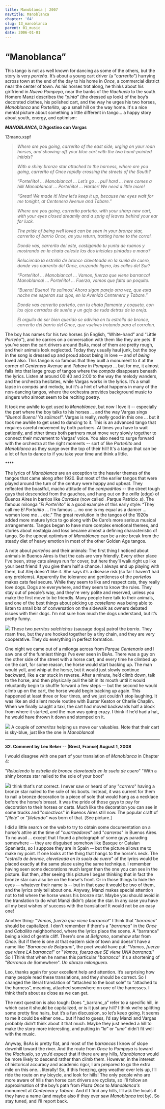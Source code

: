 ```yaml
---
title: Manoblanca | 2007
navtitle: Manoblanca
chapter: '04'
slug: 13_manoblanca
parent: 01_music
date: 2006-01-01
---
```


# “Manoblanca”

This tango is not as well known for dancing as some of the others, but the story is very _porteña_. It’s about a young cart driver (a “_carrerito_”) hurrying across town at the end of the day to his home in _Once_, a commercial district near the center of town. As his horses trot along, he thinks about his girlfriend in _Nuevo Pompeya_, near the banks of the _Riachuelo_ to the south. Homero Manzi describes the “_pinta_” (the dressed up look) of the boy’s decorated clothes, his polished cart, and the way he urges his two horses, _Manoblanca_ and _Porteñito_, up a small hill on the way home. It's a nice mental picture about something a little different in tango… a happy story about youth, energy, and optimism:

**_MANOBLANCA_, D’Agostino con Vargas**

13mano.xspf

> _Where are you going, carrerito of the east side,
> urging on your roan horses,
> and showing-off your blue cart
> with the two hand-painted initials?_
>
> _With a shiny bronze star
> attached to the harness,
> where are you going, carrerito of Once
> rapidly crossing the streets of the South?_
>
> _“Porteñito! ... Manoblanca! ...
> Let’s go ... pull hard ... here comes a hill!
> Manoblanca! ... Porteñito! ...
> Harder! We need a little more!_
>
> _“Great! We made it!
> Now let’s keep it up,
> because her eyes wait for me tonight,
> at Centenera Avenue and Tabare.”_
>
> _Where are you going, carrerito porteño,
> with your sharp new cart,
> with your eyes closed dreamily
> and a sprig of leaves behind your ear for luck._
>
> _The pride of being well loved
> can be seen in your bronze star,
> carrerito of barrio Once,
> as you return, trotting home to the corral._
>
> _Donde vas, carrerito del este,
> castigando tu yunta de ruanos
> y mostrando en la chata celeste
> las dos iniciales pintadas a mano?_
>
> _Reluciendo la estrella de bronce
> claveteada en la suela de cuero,
> donde vas carrerito del Once,
> cruzando ligero, las calles del Sur?_
>
> _“Porteñito! ... Manoblanca! ...
> Vamos, fuerza que viene barranca!
> Manoblanca! ... Porteñito! ...
> Fuerza, vamos que falta un poquito._
>
> _“Bueno! Bueno! Ya salimos!
> Ahora sigan parejo otra vez,
> que esta noche me esperan sus ojos,
> en la Avenida Centenera y Tabare.”_
>
> _Donde vas carrerito porteño,
> con tu chata flamante y coqueta,
> con los ojos cerrados de sueño
> y un gajo de ruda detras de la oreja._
>
> _El orgullo de ser bien querido
> se adivina en tu estrella de bronce,
> carrerito del barrio del Once,
> que vuelves trotando para el corralon._

The boy has names for his two horses (in English, “White-hand” and “Little _Porteño_”), and he carries on a conversation with them like they are pets. If you’ve seen the cart drivers around BsAs, most of them are pretty rough, and their animals look neglected. Today they usually haul junk, but the boy in the song is dressed up and proud about being in love -- and of _being_ loved also. This tango is so famous that they built a monument to it at the corner of _Centenera_ Avenue and _Tabare_ in _Pompeya_ ... but for me, it almost falls into that large group of tangos where the _compás_ disappears beneath the lyrics. Listen at around 00:40 and 2:00 to the way the melody wanders, and the orchestra hesitates, while Vargas works in the lyrics. It’s a small lapse in _compás_ and melody, but it's a hint of what happens in many of the non-dancing tangos, where the orchestra provides background music to singers who almost seem to be reciting poetry.

It took me awhile to get used to _Manoblanca_, but now I love it -- especially the part where the boy talks to his horses ... and the way Vargas sings “_Bueno! Bueno! Ya salimos!_”. Vargas is really, _really_ good in this one ... but it took me awhile to get used to dancing to it. This is an advanced tango that requires careful movement by both partners. At times you have to wait patiently, and other times both partners must move very slowly together to connect their movement to Vargas’ voice. You also need to surge forward with the orchestra at the right moments -- sort of like _Porteñito_ and _Manoblanca_ as they surge over the top of their hill! It's a tango that can be a lot of fun to dance to if you take your time and think a little.

\*\*\*\*

The lyrics of _Manoblanca_ are an exception to the heavier themes of the tangos that came along after 1920. But most of the earlier tangos that were played around the turn of the century were happy and upbeat. They reflected the boastful, macho attitude of the _compadritos_ -- the street tough guys that descended from the gauchos, and hung out on the _orilla_ (edge) of Buenos Aires in barrios like _Corrales_ (now called _Parque Patricio_s). The famous milonga “_El Porteñito_” is a good example of this early style: “They call me _El Porteñito_ ... I’m famous ... no one is my equal as a dancer ... women love me ... etc.” The great revolution in the tangos of the 1920s added more mature lyrics to go along with De Caro’s more serious musical arrangements. Tangos began to have more complex emotional themes, and stories about nostalgia and loss became almost a defining characteristic of tango. So the upbeat optimism of _Manoblanca_ can be a nice break from the steady diet of heavy emotion in most of the other Golden Age tangos.

A note about _porteños_ and their animals: The first thing I noticed about animals in Buenos Aires is that the cats are very friendly. Every other place I’ve been, stray cats always run for cover, but here they’ll walk right up like your best friend if you give them half a chance. I always end up playing with them, but Alej doesn’t like it. She says it’s a disease risk (so far I haven’t had any problems). Apparently the tolerance and gentleness of the _porteños_ makes cats feel secure. While they seem to like and respect cats, they really love dogs. Dogs are everywhere, and they seem to know the rules. They stay out of people’s way, and they're very polite and reserved, unless you make the first move to be friendly. Many people here talk to their animals, and one of the best things about picking up _castellano_ was being able to listen to small bits of conversation on the sidewalk as owners debated issues with their dogs. I’m not sure how much the dogs understand, but it’s pretty funny.


![](/4_pics/13mano/image002.jpg)
These two _perritos salchichas_ (sausage dogs) patrol the _barrio_. They roam free, but they are
hooked together by a tiny chain, and they are very cooperative. They do everything in perfect formation.


One night we came out of a milonga across from _Parque Centenario_ and I saw one of the funniest things I’ve ever seen in BsAs. There was a guy on the other side of the street with a horse cart, and every time he climbed up on the cart, for some reason, the horse would start backing up. The man would yell, and whip at the horse, but it would just slowly continue backward, like a car stuck in reverse. After a minute, he’d climb down, talk to the horse, and then physically pull the bit in its mouth until it would reluctantly begin to shuffle forward a few steps -- but the second he would climb up on the cart, the horse would begin backing up again. This happened at least three or four times, and we just couldn’t stop laughing. It was like an old silent movie routine with Buster Keaton or Charlie Chaplin. When we finally caught a taxi, the cart had moved backwards half a block from where it started, and the man was going crazy. I think if he’d had a hat, he would have thrown it down and stomped on it.


![](/4_pics/13mano/image004.jpg)
A couple of _carreritos_ helping us move our valuables. Note that
their cart is sky-blue, just like the one in _Manoblanca_!

-----

**32\. Comment by Leo Beker  --  (Brest, France) August 1, 2008**

I would disagree with one part of your translation of _Manoblanca_ in Chapter 4:

"_Reluciendo la estrella de bronce claveteada en la suela de cuero_"
"With a shiny bronze star nailed to the sole of your boot"

![](/image_files/fileteadoCrpW.jpg)I think that's not correct. I never saw or heard of any "_carrero_" having a bronze star nailed to the sole of his boots. Instead, it was current for them to nail a bronze decoration to a piece of sole that would hang as a necklace before the horse's breast. It was the pride of those guys to pay for decoration to their horses or carts. Much like the decoration you can see in some trucks and "_colectivos_" in Buenos Aires still now. The popular craft of "_filete_" or "_fileteado_" was born of that.  \[See picture.\]

I did a little search on the web to try to obtain some documentation on a horse's attire at the time of "_cuarteadores_" and "_carreros_" in Buenos Aires. To no avail ... except that I found a photograph of some guys parading somewhere -- they are disguised somehow like Basque or Catalan Spaniards, so I suppose they are in Spain -- but the picture allows me to make my point. If one looks at the thing that hangs to the horse's neck. The "_estrella de bronce, claveteada en la suela de cuero_" of the lyrics would be placed exactly at the same place using the same technique. I remember having seen some decorations much larger than the one you can see in the picture. But then, after seeing this picture I began thinking that in fact the bronze star can also be on the horse's front. Or in those things to hide the eyes -- whatever their name is -- but in that case it would be two of them, and the lyrics only tell about one. Anyway, Manzi makes special attention not to tell where the horse wears his bronze star. Maybe you should avoid in the translation to do what Manzi didn't: place the star. In any case you have all my best wishes of success with the translation! It would not be an easy one!

Another thing: "_Vamos, fuerza que viene barranca_!" I think that "_barranca_" should be capitalized. I don't remember if there's a "_barranca_" in the _Once_ and _Caballito_ neighborhood, where the lyrics place the scene. A "barranca" being a kind of gentle cliff. There's one at _Belgrano_, somehow afar from _Once_. But if there is one at that eastern side of town and doesn't have a name like "_Barranca de Belgrano_", the poet would have put: "_Vamos, fuerza que viene LA barranca!_" or "_Vamos, fuerza que SE viene UNA barranca!_" So I Think that when he names this particular "_barranca_" it's a shortening of "_Barranca de_ Somewhere". _Un abrazo milonguero_.

Leo, thanks again for your excellent help and attention. It’s surprising how many people read these translations, and they should be correct. So I changed the literal translation of “attached to the boot sole” to “attached to the harness”, meaning, attached somewhere on one of the harnesses. I think that’s about as close as we can get.

The next question is also tough:  Does “_barranc_a” refer to a specific hill, in which case it should be capitalized, or is it just any hill? I think we’re splitting some pretty fine hairs, but it’s a fun discussion, so let’s keep going. It seems to me it could be either one… but if had to guess, I’d say Manzi and Vargas probably didn’t think about it that much. Maybe they just needed a hill to make the story more interesting, and putting in “_la_” or “_una_” didn’t fit well with the music.

Anyway, BsAs is pretty flat, and most of the _barrancas_ I know of slope downhill toward the river. And the route from _Once_ to _Pompeya_ is toward the _Riachuelo_, so you’d expect that if there are any hills, _Manoblanca_ would be more likely to descend rather than climb them. However, in the interest of historical accuracy and academic rigor, I am prepared to go the extra mile on this one… literally! So, if this freezing, grey weather ever lets up, I’ll ride the route on my bicycle, and look for hills! The only people who are more aware of hills than horse cart drivers are cyclists, so I’ll follow an approximation of the boy’s path from _Plaza Once_ to _Manoblanca's_ monument at _Centenera y Tabare_. And if I find any hills, I’ll ask the locals if they have a name (and maybe also if they ever saw _Manoblanca_ trot by). So stay tuned, and I'll report back.